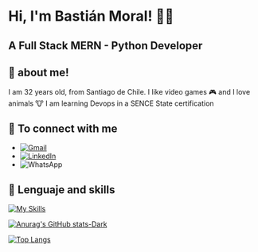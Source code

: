 # Hi, I'm Bastián Moral!  🖐🏾
## A Full Stack MERN - Python Developer


## 💾 about me!
I am 32 years old, from Santiago de Chile.
I like video games 🎮 and I love animals 🐮
I am learning Devops in a SENCE State certification


## 📇 To connect with me

- [![Gmail](https://img.shields.io/badge/Gmail-D14836?style=for-the-badge&logo=gmail&logoColor=white)](mailto:bastihc@gmail.com)
- [![LinkedIn](https://img.shields.io/badge/linkedin-%230077B5.svg?style=for-the-badge&logo=linkedin&logoColor=white)](src=https://www.linkedin.com/in/bastian-moral-norambuena/)
- ![WhatsApp](https://img.shields.io/badge/WhatsApp-25D366?style=for-the-badge&logo=whatsapp&logoColor=white)

## 🔧 Lenguaje and skills 
[![My Skills](https://skillicons.dev/icons?i=javascript,typescript,react,bootstrap,html,css,sass,redux,nodejs,express,graphql,flutter,mongodb,mysql,postgresql,sqlite,aws,docker,jenkins,gcp,kubernetes,heroku,django,flask,jest,figma,postman,git,solidity,deno,githubactions,py,styledcomponents,vscode&perline=7)](https://skillicons.dev)

[![Anurag's GitHub stats-Dark](https://github-readme-stats.vercel.app/api?username=bastianmoral&show_icons=true&theme=dark#gh-dark-mode-only)](https://github.com/anuraghazra/github-readme-stats#gh-dark-mode-only)

[![Top Langs](https://github-readme-stats.vercel.app/api/top-langs/?username=bastianmoral&langs_count=8)](https://github.com/anuraghazra/github-readme-stats)


